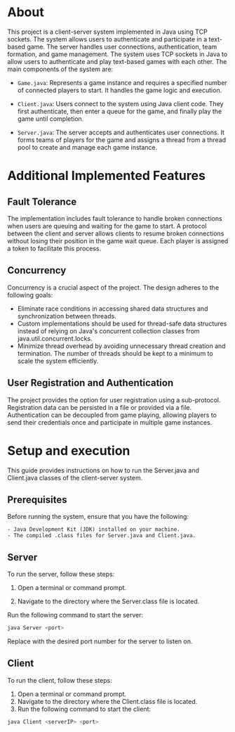 # About

This project is a client-server system implemented in Java using TCP sockets. The system allows users to authenticate and participate in a text-based game. The server handles user connections, authentication, team formation, and game management.
 The system uses TCP sockets in Java to allow users to authenticate and play text-based games with each other. The main components of the system are:

- ```Game.java```: Represents a game instance and requires a specified number of connected players to start. It handles the game logic and execution.

- ```Client.java```: Users connect to the system using Java client code. They first authenticate, then enter a queue for the game, and finally play the game until completion.

- ```Server.java```: The server accepts and authenticates user connections. It forms teams of players for the game and assigns a thread from a thread pool to create and manage each game instance.

# Additional Implemented Features

## Fault Tolerance
The implementation includes fault tolerance to handle broken connections when users are queuing and waiting for the game to start. A protocol between the client and server allows clients to resume broken connections without losing their position in the game wait queue. Each player is assigned a token to facilitate this process.

## Concurrency

Concurrency is a crucial aspect of the project. The design adheres to the following goals:

- Eliminate race conditions in accessing shared data structures and synchronization between threads.
- Custom implementations should be used for thread-safe data structures instead of relying on Java's concurrent collection classes from java.util.concurrent.locks.
- Minimize thread overhead by avoiding unnecessary thread creation and termination. The number of threads should be kept to a minimum to scale the system efficiently.

## User Registration and Authentication

The project provides the option for user registration using a sub-protocol. Registration data can be persisted in a file or provided via a file. Authentication can be decoupled from game playing, allowing players to send their credentials once and participate in multiple game instances.

# Setup and execution

This guide provides instructions on how to run the Server.java and Client.java classes of the client-server system.

## Prerequisites
Before running the system, ensure that you have the following:

```
- Java Development Kit (JDK) installed on your machine.
- The compiled .class files for Server.java and Client.java.
```

## Server
To run the server, follow these steps:

1. Open a terminal or command prompt.

2. Navigate to the directory where the Server.class file is located.

Run the following command to start the server:

```bash
java Server <port>
```
Replace <port> with the desired port number for the server to listen on.

## Client
To run the client, follow these steps:

1. Open a terminal or command prompt.
2. Navigate to the directory where the Client.class file is located.
3. Run the following command to start the client:

```bash
java Client <serverIP> <port>  
```